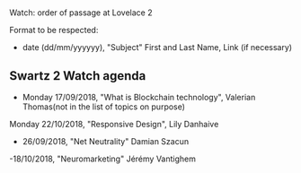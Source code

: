 #
 Watch: order of passage at Lovelace 2

Format to be respected:   
- date (dd/mm/yyyyyy), "Subject" First and Last Name, Link (if necessary)

## Swartz 2 Watch agenda

- Monday 17/09/2018, "What is Blockchain technology", Valerian Thomas(not in the list of topics on purpose)

Monday 22/10/2018, "Responsive Design", Lily Danhaive

- 26/09/2018, "Net Neutrality" Damian Szacun

-18/10/2018, "Neuromarketing" Jérémy Vantighem

